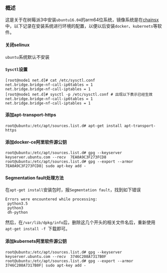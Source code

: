 ### 概述

这是关于在树莓派3中安装`ubuntu16.04`的arm64位系统，镜像系统是在[chainsx](https://github.com/chainsx/ubuntu64-rpi)中，以下记录在安装系统进行环境的配置，以便以后安装`docker`、`kubernets`等软件。

#### 关闭selinux

`ubuntu`系统默认不安装

#### `Sysctl`设置

```shell
[root@node1 net.d]# cat /etc/sysctl.conf
net.bridge.bridge-nf-call-ip6tables = 1
net.bridge.bridge-nf-call-iptables = 1
[root@node1 net.d]# sysctl -p /etc/sysctl.conf # 出现以下表示已经生效
net.bridge.bridge-nf-call-ip6tables = 1
net.bridge.bridge-nf-call-iptables = 1
```

#### 添加apt-transport-https

```shell
root@ubuntu:/etc/apt/sources.list.d# apt-get install apt-transport-https
```

#### 添加docker-ce阿里软件源公钥

```shell
root@ubuntu:/etc/apt/sources.list.d# gpg --keyserver keyserver.ubuntu.com --recv  7EA0A9C3F273FCD8
root@ubuntu:/etc/apt/sources.list.d# gpg --export --armor 7EA0A9C3F273FCD8| sudo apt-key add -
```

#### Segmentation fault处理方法

在`apt-get install`安装包时，报`Segmentation fault`，找到如下错误

```shell
Errors were encountered while processing:
 python3.5
 python3
 dh-python
```

然后，在`/var/lib/dpkg/info`后，删除这几个开头的相关文件名后，重新使用`apt-get install -f `下载即可。

#### 添加kubernets阿里软件源公钥

```shell
root@ubuntu:/etc/apt/sources.list.d# gpg --keyserver keyserver.ubuntu.com --recv  3746C208A7317B0F
root@ubuntu:/etc/apt/sources.list.d# gpg --export --armor 3746C208A7317B0F| sudo apt-key add -
```

